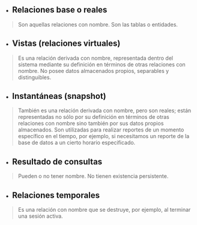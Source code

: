 - ## Relaciones base o reales 
> Son aquellas relaciones con nombre. Son las tablas o entidades.
- ## Vistas (relaciones virtuales) 
> Es una relación derivada con nombre, representada dentro del sistema mediante su definición en términos de otras relaciones con nombre. No posee datos almacenados propios, separables y distinguibles.
- ## Instantáneas (snapshot) 
> También es una relación derivada con nombre, pero son reales; están representadas no sólo por su definición en términos de otras relaciones con nombre sino también por sus datos propios almacenados. Son utilizadas para realizar reportes de un momento específico en el tiempo, por ejemplo, si necesitamos un reporte de la base de datos a un cierto horario especificado.
- ## Resultado de consultas 
> Pueden o no tener nombre. No tienen existencia persistente.
- ## Relaciones temporales
> Es una relación con nombre que se destruye, por ejemplo, al terminar una sesión activa.